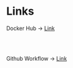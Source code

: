 # Links

Docker Hub -> [Link](https://hub.docker.com/repository/docker/sebimih/tremend/general)

<br>
<br>

Github Workflow -> [Link](https://github.com/sebimih13/Tremend-Tasks/blob/main/.github/workflows/main.yml)

